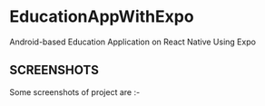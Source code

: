 # EducationAppWithExpo
Android-based Education Application on React Native Using Expo

## SCREENSHOTS
Some screenshots of project are :- 


